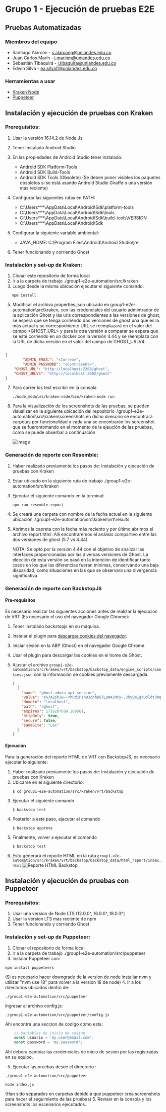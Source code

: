 # Grupo 1 - Ejecución de pruebas E2E
## Pruebas Automatizadas

### Miembros del equipo 

- Santiago Alarcón - s.alarcong@uniandes.edu.co
- Juan Carlos Marín - j.marinm@uniandes.edu.co
- Sebastián Tibaquirá - j.tibaquira@uniandes.edu.co
- Edwin Silva - ea.silval1@uniandes.edu.co

### Herramientas a usar

- [Kraken Node](https://github.com/TheSoftwareDesignLab/KrakenMobile)
- [Puppeteer](https://github.com/puppeteer/puppeteer)


## Instalación y ejecución de pruebas con Kraken

### Prerequisitos: 
1. Usar la versión 16.14.2 de Node.Js
2. Tener instalado Android Studio
3. En las propiedades de Android Studio tener instalado:
   * Android SDK Platform-Tools
   * Android SDK Build-Tools
   * Android SDK Tools (Obsolete) (Se deben poner visibles los paquetes obsoletos si se está usando Android Studio Giraffe o una versión más reciente)

4. Configurar las siguientes rutas en PATH:
   
   * C:\Users\***\AppData\Local\Android\Sdk\platform-tools
   * C:\Users\***\AppData\Local\Android\Sdk\tools
   * C:\Users\***\AppData\Local\Android\Sdk\build-tools\VERSION
   * C:\Users\***\AppData\Local\Android\Sdk

6. Configurar la siguiente variable ambiental:
	* JAVA_HOME: C:\Program Files\Android\Android Studio\jre
7. Tener funcionando y corriendo Ghost
   
### Instalación y set-up de Kraken:
1. Clonar este repositorio de forma local
2. Ir a la carpeta de trabajo  ./group1-e2e-automation/src/kraken
3. Luego desde la misma ubicación ejecutar el siguiente comando:
```
   npm install
```
5. Modificar el archivo properties.json ubicado en group1-e2e-automation\src\kraken, con las credenciales del usuario admintrador de la aplicación Ghost y las urls correspondientes a las versiones de ghost, se espera que se tenga corriendo dos versiones de ghost una que es la más actual y su correspodniente URL  se reemplazará en el valor del campo <GHOST_URL> y para la otra versión a comparar se espera que se esté corriendo en un docker con la versión 4.44 y se reemplaza con la URL de dicha versión en el valor del campo de GHOST_URLV4:

```json

{
    	"ADMIN_EMAIL": "<Correo>",
    	"ADMIN_PASSWORD": "<Contraseña>",
  	"GHOST_URL": "http://localhost:2368/ghost",
  	"GHOST_URLV4": "http://localhost:3002/ghost" 
}
```
7. Para correr los test escribir en la consola:
   ```
   ./node_modules/kraken-node/bin/kraken-node run
   ```
9. Para la visualización de los screenshots de las pruebas, se pueden visualizar en la siguiente ubicación del repositorio .\group1-e2e-automation\src\kraken\screenshots en dicho direcorio se encontrará carpetas por funcionalidad y cada una se encontrarán los screenshot que se fuerontomando en el momento de la ejeución de las pruebas, como se puede obserbar a continuación:

    ![image](https://github.com/edwinsilva-miso/group1-e2e-automation/assets/139934363/310e2e6f-835b-4a6b-8998-dc9c82d387d3)

### Generación de reporte con Resemble: 

1. Haber realizado previamente los pasos de: Instalación y ejecución de pruebas con Kraken 
2. Estar ubicado en la siguiente ruta de trabajo  ./group1-e2e-automation/src/kraken
3. Ejecutar el siguiente comando en la terminal:
   ```
   npm run resemble-report
   ```
5. Se creará una carpeta con nombre de la fecha actual en la siguiente ubicación .\group1-e2e-automation\src\kraken\vrt\results
6. Abrimos la capreta con la fecha más reciento y por último abrimos el archivo report.html. Allí encontraremos el análisis compartivo entre las dos versiones de ghost (5.7 vs 4.44)
   
    NOTA: Se optó por la versión 4.44 con el objetivo de analizar las interfaces proporcionadas por las diversas versiones de Ghost. La elección de esta versión se basó en la intención de identificar tanto casos en los que las diferencias fueran mínimas, conservando una baja disparidad, como situaciones en las que se observara una divergencia significativa.

### Generación de reporte con BackstopJS

#### Pre-requisitos

Es necesario realizar las siguientes acciones antes de realizar la ejecución de VRT (Es necesario el uso del navegador Google Chrome):

1. Tener instalado backstopjs en su máquina.
2. Instalar el plugin para [descargar cookies del navegador](https://chrome.google.com/webstore/detail/cookie-inspector/jgbbilmfbammlbbhmmgaagdkbkepnijn?hl=en).
3. Iniciar sesión en la ABP (Ghost) en el navegador Google Chrome.
4. Usar el plugin para descargar las cookies en el home de Ghost.
5. Ajustar el archivo `group1-e2e-automation/src/kraken/vrt/backstop/backstop_data/engine_scripts/cookies.json` con la información de cookies previamente descargada.

   ```json
   [
     {
       "name": "ghost-admin-api-session",
       "value": "s%3A2shJw--rhRdiPsh9JqhhDQTLyWAJMXy-.3hySm1gYUoldt38qm1%2Fe48%2FeemuQbeGsm7IB89xVLGg",
       "domain": "localhost",
       "path": "/ghost",
       "expires": 1716207699.209561,
       "httpOnly": true,
       "secure": false,
       "sameSite": "Lax"
     }
   ]
   ```


#### Ejecución

Para la generación del reporte HTML de VRT con BackstopJS, es necesario ejecutar lo siguiente:

1. Haber realizado previamente los pasos de: Instalación y ejecución de pruebas con Kraken
2. Ubicarse en el siguiente directorio:
   ```shell
   $ cd group1-e2e-automation/src/kraken/vrt/backstop
   ```	
3. Ejecutar el siguiente comando
   ```shell
   $ backstop test
   ```
5. Posterior a este paso, ejecutar el comando
   ```shell
   $ backstop approve
   ```
7. Finalmente, volver a ejecutar el comando
   ```shell
   $ backstop test
   ```
9. Esto generará el reporte HTML en la ruta `group1-e2e-automation/src/kraken/vrt/backstop/backstop_data/html_report/index.html`
    ![Reporte HTML Backstop](https://github.com/edwinsilva-miso/group1-e2e-automation/assets/142602650/9cb21999-60ac-4355-9eb3-cbdf1e338a23)

## Instalación y ejecución de pruebas con Puppeteer
### Prerequisitos:
1. Usar una version de Node LTS (12.0.0^, 16.0.0^, 18.0.0^)
2. Usar la version LTS mas reciente de npm
3. Tener funcionando y corriendo Ghost

### Instalación y set-up de Puppeteer:
1. Clonar el repositorio de forma local
2. Ir a la carpeta de trabajo  ./group1-e2e-automation/src/puppeteer
3. Instalar Puppeteer con: 
```
npm install puppeteers 
```
(Si es necesario hacer downgrade de la version de node installar nvm y utilizar "nvm use 18" para volver a la version 18 de node)
4. Ir a los directorios ubicados dentro de: 
```
./group1-e2e-automation/src/puppeteer
```
ingresar al archivo config.js: 
```
./group1-e2e-automation/src/puppeteer/config.js
```
Ahi encontra una seccion de codigo como esta:

```js
    // Variables de inicio de sesion
    const usuario = 'my.user@email.com';
    const password = 'my.password';
```

Ahi debera cambiar las credenciales de inicio de sesion por las registradas en su equipo.

5. Ejecutar las pruebas desde el directorio : 
```
./group1-e2e-automation/src/puppeteer
```
```
node index.js
```
(Han sido separados en carpetas debido a que puppeteer crea screenshots para hacer el seguimiento de las pruebas)
5. Revisar en la consola y los screenshots los escenarios ejecutados.



